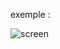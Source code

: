 exemple :

![screen](https://github.com/fk-crafter/html-css-js-button/assets/127132293/b65b4c4e-62ad-41b2-9576-7b0f26cc7b05)

